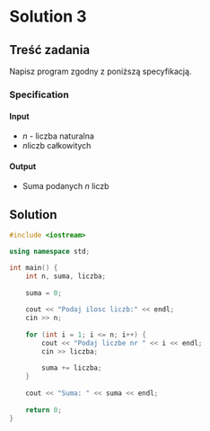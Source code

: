 # Solution 3

## Treść zadania

Napisz program zgodny z poniższą specyfikacją.

### Specification

#### Input

* $n$ - liczba naturalna
* $n$liczb całkowitych

#### Output

* Suma podanych $n$ liczb

## Solution

```cpp
#include <iostream>

using namespace std;

int main() {
    int n, suma, liczba;
    
    suma = 0;
    
    cout << "Podaj ilosc liczb:" << endl;
    cin >> n;
    
    for (int i = 1; i <= n; i++) {
        cout << "Podaj liczbe nr " << i << endl;
        cin >> liczba;
        
        suma += liczba;
    }
    
    cout << "Suma: " << suma << endl;
    
    return 0;
}
```
